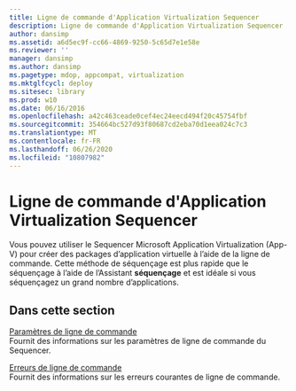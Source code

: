 ```yaml
---
title: Ligne de commande d'Application Virtualization Sequencer
description: Ligne de commande d'Application Virtualization Sequencer
author: dansimp
ms.assetid: a6d5ec9f-cc66-4869-9250-5c65d7e1e58e
ms.reviewer: ''
manager: dansimp
ms.author: dansimp
ms.pagetype: mdop, appcompat, virtualization
ms.mktglfcycl: deploy
ms.sitesec: library
ms.prod: w10
ms.date: 06/16/2016
ms.openlocfilehash: a42c463ceade0cef4ec24eecd494f20c45754fbf
ms.sourcegitcommit: 354664bc527d93f80687cd2eba70d1eea024c7c3
ms.translationtype: MT
ms.contentlocale: fr-FR
ms.lasthandoff: 06/26/2020
ms.locfileid: "10807982"
---
```

# Ligne de commande d'Application Virtualization Sequencer


Vous pouvez utiliser le Sequencer Microsoft Application Virtualization (App-V) pour créer des packages d’application virtuelle à l’aide de la ligne de commande. Cette méthode de séquençage est plus rapide que le séquençage à l’aide de l’Assistant **séquençage** et est idéale si vous séquençagez un grand nombre d’applications.

## Dans cette section


<a href="" id="command-line-parameters"></a>[Paramètres de ligne de commande](command-line-parameters.md)  
Fournit des informations sur les paramètres de ligne de commande du Sequencer.

<a href="" id="command-line-errors"></a>[Erreurs de ligne de commande](command-line-errors.md)  
Fournit des informations sur les erreurs courantes de ligne de commande.

 

 






